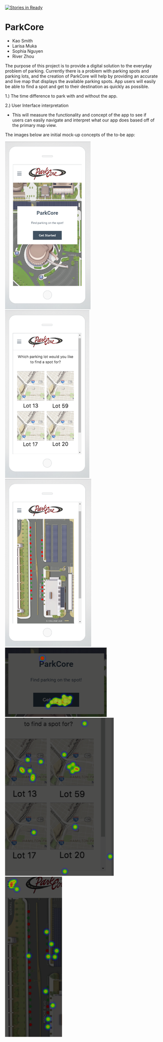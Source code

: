[![Stories in Ready](https://badge.waffle.io/asu-cis-capstone/ParkCore.png?label=ready&title=Ready)](https://waffle.io/asu-cis-capstone/ParkCore)
# ParkCore

<title>Members:</title>

- Kao Smith
- Larisa Muka
- Sophia Nguyen
- River Zhou

<title>Description:</title>

The purpose of this project is to provide a digital solution to the everyday problem of parking. Currently there is a problem with parking spots and parking lots, and the creation of ParkCore will help by providing an accurate and live map that displays the available parking spots. App users will easily be able to find a spot and get to their destination as quickly as possible.

<title>Key Metrics:</title>

1.) The time difference to park with and without the app.

2.) User Interface interpretation
- This will measure the functionality and concept of the app to see if users can easily navigate and interpret what our app does based off of the primary map view.

The images below are initial mock-up concepts of the to-be app:

<img src="Mock-up 1.PNG" alt="Home" height=550>
<img src="Mock-up 2.PNG" alt="Selection" height=550>
<img src="Mock-up 3.PNG" alt="Map" height=550>

<title>Sprint Review 1</title>

<img src="Heat map 1.png" alt="Home">
<img src="Heat map 2.png" alt="Selection">
<img src="Heat map 3.png" alt="Map">
